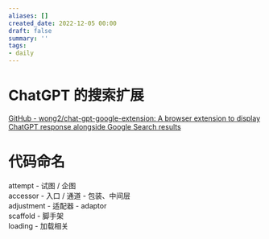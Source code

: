 ```yaml
---
aliases: []
created_date: 2022-12-05 00:00
draft: false
summary: ''
tags:
- daily
---
```


# ChatGPT 的搜索扩展
[GitHub - wong2/chat-gpt-google-extension: A browser extension to display ChatGPT response alongside Google Search results](https://github.com/wong2/chat-gpt-google-extension)

# 代码命名

attempt - 试图 / 企图  
accessor - 入口 / 通道 - 包装、中间层  
adjustment - 适配器 - adaptor  
scaffold - 脚手架  
loading - 加载相关